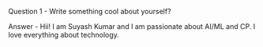 Question 1 - Write something cool about yourself?

Answer - Hii! I am Suyash Kumar and I am passionate about AI/ML and CP. I love everything about technology.
